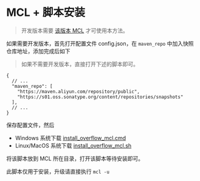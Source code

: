 # MCL + 脚本安装

> 开发版本需要 [该版本 MCL](https://github.com/iTXTech/mirai-console-loader/pull/192) 才可使用本方法。

如果需要开发版本，首先打开配置文件 config.json，在 `maven_repo` 中加入快照仓库地址，添加完成后如下

> 如果不需要开发版本，直接打开下述的脚本即可。

```json5
{
  // ...
  "maven_repo": [
    "https://maven.aliyun.com/repository/public",
    "https://s01.oss.sonatype.org/content/repositories/snapshots"
  ],
  // ...
}
```

保存配置文件，然后

- Windows 系统下载 [install_overflow_mcl.cmd](/docs/install/install_overflow_mcl.cmd)
- Linux/MacOS 系统下载 [install_overflow_mcl.sh](/docs/install/install_overflow_mcl.sh)

将该脚本放到 MCL 所在目录，打开该脚本等待安装即可。

此脚本仅用于安装，升级请直接执行 `mcl -u`
